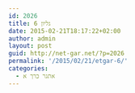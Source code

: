 ```yaml
---
id: 2026
title: גליון 6
date: 2015-02-21T18:17:22+02:00
author: admin
layout: post
guid: http://net-gar.net/?p=2026
permalink: '/2015/02/21/etgar-6/'
categories:
  - אתגר כרך א
---
```

